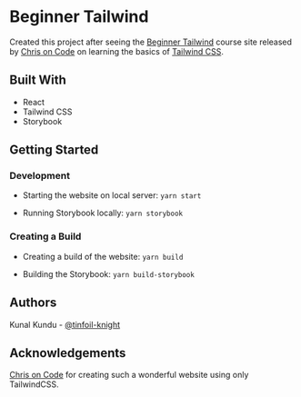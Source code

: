 # Beginner Tailwind

Created this project after seeing the [Beginner Tailwind](https://beginnertailwind.com/) course site released by [Chris on Code](https://github.com/chris-on-code) on learning the basics of [Tailwind CSS](https://tailwindcss.com/).

## Built With
- React
- Tailwind CSS
- Storybook

## Getting Started

### Development
- Starting the website on local server: `yarn start`

- Running Storybook locally: `yarn storybook`

### Creating a Build

- Creating a build of the website: `yarn build`

- Building the Storybook: `yarn build-storybook`

## Authors
Kunal Kundu - [@tinfoil-knight](https://github.com/tinfoil-knight)

## Acknowledgements

[Chris on Code](https://github.com/chris-on-code) for creating such a wonderful website using only TailwindCSS.




